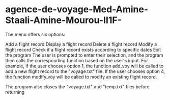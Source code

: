 # agence-de-voyage-Med-Amine-Staali-Amine-Mourou-II1F-

The menu offers six options:

Add a flight record
Display a flight record
Delete a flight record
Modify a flight record
Check if a flight record exists according to specific dates
Exit the program
The user is prompted to enter their selection, and the program then calls the corresponding function based on the user's input. For example, if the user chooses option 1, the function add_voy will be called to add a new flight record to the "voyage.txt" file. If the user chooses option 4, the function modify_voy will be called to modify an existing flight record.

The program also closes the "voyage.txt" and "temp.txt" files before returning

